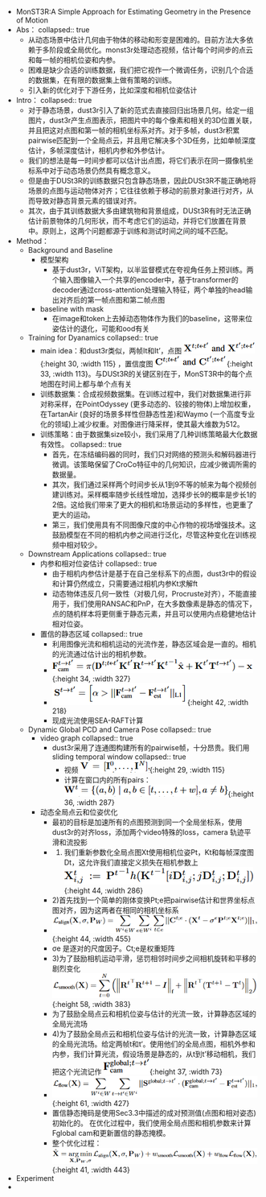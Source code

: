 - MonST3R:A Simple Approach for Estimating Geometry in the Presence of Motion
- Abs：
  collapsed:: true
	- 从动态场景中估计几何由于物体的移动和形变是困难的。目前方法大多依赖于多阶段或全局优化。monst3r处理动态视频，估计每个时间步的点云和每一帧的相机位姿和内参。
	- 困难是缺少合适的训练数据，我们把它视作一个微调任务，识别几个合适的数据集，在有限的数据集上做有策略的训练。
	- 引入新的优化对于下游任务，比如深度和相机位姿估计
- Intro：
  collapsed:: true
	- 对于静态场景，dust3r引入了新的范式去直接回归出场景几何。给定一组图片，dust3r产生点图表示，把图片中的每个像素和相关的3D位置关联，并且把这对点图和第一帧的相机坐标系对齐。对于多帧，dust3r积累pairwise匹配到一个全局点云，并且用它解决多个3D任务，比如单帧深度估计，多帧深度估计，相机内参和外参估计。
	- 我们的想法是每一时间步都可以估计出点图，将它们表示在同一摄像机坐标系中对于动态场景仍然具有概念意义。
	- 但是由于DUSt3R的训练数据只包含静态场景，因此DUSt3R不能正确地将场景的点图与运动物体对齐；它往往依赖于移动的前景对象进行对齐，从而导致对静态背景元素的错误对齐。
	- 其次，由于其训练数据大多由建筑物和背景组成，DUSt3R有时无法正确估计前景物体的几何形状，而不考虑它们的运动，并将它们放置在背景中。原则上，这两个问题都源于训练和测试时间之间的域不匹配。
- Method：
	- Background and Baseline
		- 模型架构
			- 基于dust3r，ViT架构，以半监督模式在夸视角任务上预训练。两个输入图像输入一个共享的encoder中，基于transformer的decoder通过cross-attention处理输入特征，两个单独的head输出对齐后的第一帧点图和第二帧点图
		- baseline with mask
			- 在image和token上去掉动态物体作为我们的baseline，这带来位姿估计的退化，可能和ood有关
	- Training for Dyanamics
	  collapsed:: true
		- main idea：和dust3r类似，两帧It和It’，点图  ![Replaced by Image Uploader](https://raw.githubusercontent.com/Laura-Ting/blog-images/master/202503181402992.png){:height 30, :width 115} ，置信度图 ![Replaced by Image Uploader](https://raw.githubusercontent.com/Laura-Ting/blog-images/master/202503181403160.png){:height 33, :width 113}。与DUSt3R的关键区别在于，MonST3R中的每个点地图在时间上都与单个点有关
		- 训练数据集：合成视频数据集。在训练过程中，我们对数据集进行非对称采样，在PointOdyssey (更多动态的、铰接的物体)上增加权重，在TartanAir (良好的场景多样性但静态性差)和Waymo (一个高度专业化的领域)上减少权重。对图像进行降采样，使其最大维数为512。
		- 训练策略：由于数据集size较小，我们采用了几种训练策略最大化数据有效性。
		  collapsed:: true
			- 首先，在冻结编码器的同时，我们只对网络的预测头和解码器进行微调。该策略保留了CroCo特征中的几何知识，应减少微调所需的数据量。
			- 其次，我们通过采样两个时间步长从1到9不等的帧来为每个视频创建训练对。采样概率随步长线性增加，选择步长9的概率是步长1的2倍。这给我们带来了更大的相机和场景运动的多样性，也更重了更大的运动。
			- 第三，我们使用具有不同图像尺度的中心作物的视场增强技术。这鼓励模型在不同的相机内参之间进行泛化，尽管这种变化在训练视频中相对较少。
	- Downstream Applications
	  collapsed:: true
		- 内参和相对位姿估计
		  collapsed:: true
			- 由于相机内参估计是基于在自己坐标系下的点图，dust3r中的假设和计算仍然成立，只需要通过相机内参Kt求解ft
			- 动态物体违反几何一致性（对极几何，Procruste对齐），不能直接用于，我们使用RANSAC和PnP，在大多数像素是静态的情况下，点的随机样本将更侧重于静态元素，并且可以使用内点稳健地估计相对位姿。
		- 置信的静态区域
		  collapsed:: true
			- 利用图像光流和相机运动的光流作差，静态区域会是一直的。相机的光流通过估计出的相机参数。
			- ![Replaced by Image Uploader](https://raw.githubusercontent.com/Laura-Ting/blog-images/master/202503181446715.png){:height 34, :width 327}
			- ![Replaced by Image Uploader](https://raw.githubusercontent.com/Laura-Ting/blog-images/master/202503181446482.png){:height 42, :width 218}
			- 现成光流使用SEA-RAFT计算
	- Dynamic Global PCD and Camera Pose
	  collapsed:: true
		- video graph
		  collapsed:: true
			- dust3r采用了连通图构建所有的pairwise帧，十分昂贵。我们用sliding temporal window
			  collapsed:: true
				- 视频 ![Replaced by Image Uploader](https://raw.githubusercontent.com/Laura-Ting/blog-images/master/202503181500648.png){:height 29, :width 115}
				- 计算在窗口内的所有pairs： ![Replaced by Image Uploader](https://raw.githubusercontent.com/Laura-Ting/blog-images/master/202503181501217.png){:height 36, :width 287}
		- 动态全局点云和位姿优化
			- 最初的目标是加速所有的点图预测到同一个全局坐标系，使用dust3r的对齐loss，添加两个video特殊的loss，camera 轨迹平滑和流投影
			- 1) 我们重新参数化全局点图Xt使用相机位姿Pt，Kt和每帧深度图Dt，这允许我们直接定义损失在相机参数上 ![Replaced by Image Uploader](https://raw.githubusercontent.com/Laura-Ting/blog-images/master/202503181546996.png){:height 44, :width 286}
			- 2)首先找到一个简单的刚体变换Pt;e把pairwise估计和世界坐标点图对齐，因为这两者在相同的相机坐标系
			- ![Replaced by Image Uploader](https://raw.githubusercontent.com/Laura-Ting/blog-images/master/202503181549912.png){:height 44, :width 455}
			- σe​ 是逐对的尺度因子。Ct;e是权重矩阵
			- 3)为了鼓励相机运动平滑，惩罚相邻时间步之间相机旋转和平移的剧烈变化 ![Replaced by Image Uploader](https://raw.githubusercontent.com/Laura-Ting/blog-images/master/202503181553129.png){:height 58, :width 383}
			- 为了鼓励全局点云和相机位姿与估计的光流一致，计算静态区域的全局光流场
			- 4)为了鼓励全局点云和相机位姿与估计的光流一致，计算静态区域的全局光流场。给定两帧t和t‘。使用他们的全局点图，相机外参和内参，我们计算光流，假设场景是静态的，从t到t’移动相机，我们把这个光流记作 ![Replaced by Image Uploader](https://raw.githubusercontent.com/Laura-Ting/blog-images/master/202503181559771.png){:height 37, :width 73}
			- ![Replaced by Image Uploader](https://raw.githubusercontent.com/Laura-Ting/blog-images/master/202503181600051.png){:height 61, :width 427}
			- 置信静态掩码是使用Sec3.3中描述的成对预测值(点图和相对姿态)初始化的。 在优化过程中，我们使用全局点图和相机参数来计算Fglobal cam和更新置信的静态掩模。
			- 整个优化过程： ![Replaced by Image Uploader](https://raw.githubusercontent.com/Laura-Ting/blog-images/master/202503181603533.png){:height 41, :width 443}
- Experiment
-